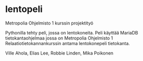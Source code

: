 # lentopeli

Metropolia Ohjelmisto 1 kurssin projektityö

Pythonilla tehty peli, jossa on lentokoneita. 
Peli käyttää MariaDB tietokantaohjelmaa jossa on Metropolia Ohjelmisto 1 Relaatiotietokannankurssin antama lentokonepeli tietokanta.

Ville Ahola, Elias Lee, Robbie Linden, Mika Poikonen

